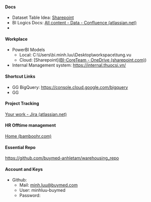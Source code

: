 #### Docs
- Dataset Table Idea: [Sharepoint](https://thuocsi1.sharepoint.com/sites/BI/Lists/List_BG_Silver_Tables/AllItems.aspx)
- BI Logics Docs: [All content - Data - Confluence (atlassian.net)](https://buymed.atlassian.net/wiki/spaces/DataTeam/pages)
- 
#### Workplace
- PowerBI Models 
	- Local: C:\Users\bi.minh.luu\Desktop\workspace\tung.vu
	- Cloud: [Sharepoint]([BI-CoreTeam - OneDrive (sharepoint.com)](https://thuocsi1-my.sharepoint.com/personal/bi_buymed_com/_layouts/15/onedrive.aspx?e=5%3A96d9b3134c164b359760fe519c598e88&sharingv2=true&fromShare=true&at=9&CID=fae6339d%2D7eb6%2D4ae4%2Db310%2D280d5557ccac&id=%2Fpersonal%2Fbi%5Fbuymed%5Fcom%2FDocuments%2FBI%2DCoreTeam&FolderCTID=0x012000F9FAF15921B2BE449C08C0918C4BB21B&view=0))
- Internal Management system: https://internal.thuocsi.vn/

#### Shortcut Links
- GG BigQuery: https://console.cloud.google.com/bigquery
- GG 

#### Project Tracking
[Your work - Jira (atlassian.net)](https://buymed.atlassian.net/jira/your-work)

#### HR Offtime management

[Home (bamboohr.com)](https://buymed.bamboohr.com/home/)

#### Essential Repo

https://github.com/buymed-anhletam/warehousing_repo
#### Account and Keys
- Github:
	- Mail: minh.luu@buymed.com
	- User: minhluu-buymed
	- Password: 
